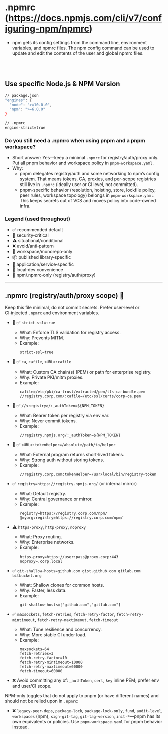 # .npmrc (https://docs.npmjs.com/cli/v7/configuring-npm/npmrc)
- npm gets its config settings from the command line, environment variables, and npmrc files. The npm config command can be used to update and edit the contents of the user and global npmrc files.

<br><br>


## Use specific Node.js & NPM Version
```bash
// package.json
"engines": {
  "node": ">=10.0.0",
  "npm": ">=6.0.0"
}

// .npmrc
engine-strict=true
```



### Do you still need a .npmrc when using pnpm and a pnpm workspace?
- Short answer: Yes—keep a minimal `.npmrc` for registry/auth/proxy only. Put all pnpm behavior and workspace policy in `pnpm-workspace.yaml`.
- Why:
  - pnpm delegates registry/auth and some networking to npm’s config system. That means tokens, CA, proxies, and per-scope registries still live in `.npmrc` (ideally user or CI level, not committed).
  - pnpm‑specific behavior (resolution, hoisting, store, lockfile policy, peer rules, workspace topology) belongs in `pnpm-workspace.yaml`. This keeps secrets out of VCS and moves policy into code-owned infra.

### Legend (used throughout)
- ✅ recommended default
- 🔐 security‑critical
- ⚠️ situational/conditional
- ❌ avoid/anti‑pattern
- 🏢 workspace/monorepo‑only
- 📦 published library‑specific
- 🚀 application/service‑specific
- 🧪 local‑dev convenience
- 🧩 npm/.npmrc‑only (registry/auth/proxy)

---

## .npmrc (registry/auth/proxy scope) 🧩
Keep this file minimal, do not commit secrets. Prefer user‑level or CI‑injected `.npmrc` and environment variables.

- 🔐 ✅ `strict-ssl=true`
  - What: Enforce TLS validation for registry access.
  - Why: Prevents MITM.
  - Example:
    ```
    strict-ssl=true
    ```

- 🔐 ✅ `ca`, `cafile`, `<URL>:cafile`
  - What: Custom CA chain(s) (PEM) or path for enterprise registry.
  - Why: Private PKI/mitm proxies.
  - Example:
    ```
    cafile=/etc/pki/ca-trust/extracted/pem/tls-ca-bundle.pem
    //registry.corp.com/:cafile=/etc/ssl/certs/corp-ca.pem
    ```

- 🔐 ✅ `//<registry>/:_authToken=${NPM_TOKEN}`
  - What: Bearer token per registry via env var.
  - Why: Never commit tokens.
  - Example:
    ```
    //registry.npmjs.org/:_authToken=${NPM_TOKEN}
    ```

- 🔐 ✅ `<URL>:tokenHelper=/absolute/path/to/helper`
  - What: External program returns short‑lived tokens.
  - Why: Strong auth without storing tokens.
  - Example:
    ``` 
    //registry.corp.com:tokenHelper=/usr/local/bin/registry-token
    ```

- ✅ `registry=https://registry.npmjs.org/` (or internal mirror)
  - What: Default registry.
  - Why: Central governance or mirror.
  - Example:
    ```
    registry=https://registry.corp.com/npm/
    @myorg:registry=https://registry.corp.com/npm/
    ```

- ⚠️ `https-proxy`, `http-proxy`, `noproxy`
  - What: Proxy routing.
  - Why: Enterprise networks.
  - Example:
    ```
    https-proxy=https://user:pass@proxy.corp:443
    noproxy=.corp.local
    ```

- ✅ `git-shallow-hosts=github.com gist.github.com gitlab.com bitbucket.org`
  - What: Shallow clones for common hosts.
  - Why: Faster, less data.
  - Example:
    ```
    git-shallow-hosts=["github.com","gitlab.com"]
    ```

- ✅ `maxsockets`, `fetch-retries`, `fetch-retry-factor`, `fetch-retry-mintimeout`, `fetch-retry-maxtimeout`, `fetch-timeout`
  - What: Tune resilience and concurrency.
  - Why: More stable CI under load.
  - Example:
    ```
    maxsockets=64
    fetch-retries=3
    fetch-retry-factor=10
    fetch-retry-mintimeout=10000
    fetch-retry-maxtimeout=60000
    fetch-timeout=60000
    ```

- ❌ Avoid committing any of: `_authToken`, `cert`, `key` inline PEM; prefer env and user/CI scope.

NPM‑only toggles that do not apply to pnpm (or have different names) and should not be relied upon in `.npmrc`:
- ❌ `legacy-peer-deps`, `package-lock`, `package-lock-only`, `fund`, `audit-level`, `workspaces` (npm), `sign-git-tag`, `git-tag-version`, `init-*`—pnpm has its own equivalents or policies. Use `pnpm-workspace.yaml` for pnpm behavior instead.
